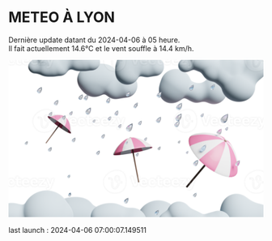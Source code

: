 # METEO À LYON

Dernière update datant du 2024-04-06 à 05 heure.  
Il fait actuellement 14.6°C et le vent souffle à 14.4 km/h.      

![](./.github/rain.png)

last launch : 2024-04-06 07:00:07.149511
